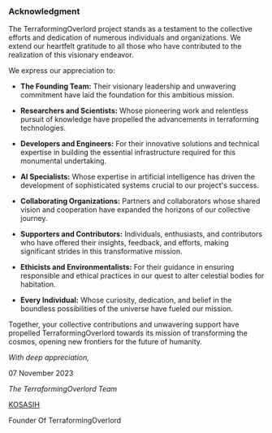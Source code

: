 ### Acknowledgment

The TerraformingOverlord project stands as a testament to the collective efforts and dedication of numerous individuals and organizations. We extend our heartfelt gratitude to all those who have contributed to the realization of this visionary endeavor.

We express our appreciation to:

- **The Founding Team:** Their visionary leadership and unwavering commitment have laid the foundation for this ambitious mission.

- **Researchers and Scientists:** Whose pioneering work and relentless pursuit of knowledge have propelled the advancements in terraforming technologies.

- **Developers and Engineers:** For their innovative solutions and technical expertise in building the essential infrastructure required for this monumental undertaking.

- **AI Specialists:** Whose expertise in artificial intelligence has driven the development of sophisticated systems crucial to our project's success.

- **Collaborating Organizations:** Partners and collaborators whose shared vision and cooperation have expanded the horizons of our collective journey.

- **Supporters and Contributors:** Individuals, enthusiasts, and contributors who have offered their insights, feedback, and efforts, making significant strides in this transformative mission.

- **Ethicists and Environmentalists:** For their guidance in ensuring responsible and ethical practices in our quest to alter celestial bodies for habitation.

- **Every Individual:** Whose curiosity, dedication, and belief in the boundless possibilities of the universe have fueled our mission.

Together, your collective contributions and unwavering support have propelled TerraformingOverlord towards its mission of transforming the cosmos, opening new frontiers for the future of humanity.

*With deep appreciation,*  

07 November 2023

*The TerraformingOverlord Team*

[KOSASIH](https://www.linkedin.com/in/kosasih-81b46b5a)

Founder Of TerraformingOverlord

